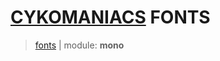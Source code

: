 # [CYKOMANIACS](https://github.com/cykomaniacs) FONTS

> [fonts](https://github.com/cyko-hub/fonts) | module: **mono**

